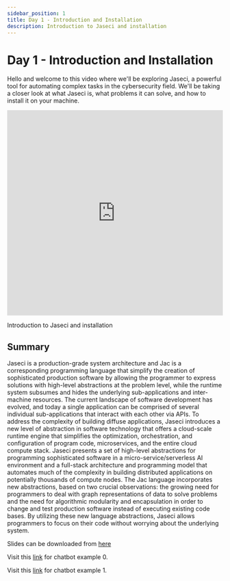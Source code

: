 ```yaml
---
sidebar_position: 1
title: Day 1 - Introduction and Installation
description: Introduction to Jaseci and installation
---
```


# Day 1 - **Introduction and Installation**
Hello and welcome to this video where we'll be exploring Jaseci, a powerful tool for automating complex tasks in the cybersecurity field. We'll be taking a closer look at what Jaseci is, what problems it can solve, and how to install it on your machine.


<div>
    <iframe src="https://drive.google.com/file/d/1JrlVcLzcg1gQ-_F7uO8zhmw4JVw8rk5C/preview" width="100%" height="480" frameborder="0"></iframe>
    <p>Introduction to Jaseci and installation</p>
</div>


## Summary

Jaseci is a production-grade system architecture and Jac is a corresponding programming language that simplify the creation of sophisticated production software by allowing the programmer to express solutions with high-level abstractions at the problem level, while the runtime system subsumes and hides the underlying sub-applications and inter-machine resources. The current landscape of software development has evolved, and today a single application can be comprised of several individual sub-applications that interact with each other via APIs. To address the complexity of building diffuse applications, Jaseci introduces a new level of abstraction in software technology that offers a cloud-scale runtime engine that simplifies the optimization, orchestration, and configuration of program code, microservices, and the entire cloud compute stack. Jaseci presents a set of high-level abstractions for programming sophisticated software in a micro-service/serverless AI environment and a full-stack architecture and programming model that automates much of the complexity in building distributed applications on potentially thousands of compute nodes. The Jac language incorporates new abstractions, based on two crucial observations: the growing need for programmers to deal with graph representations of data to solve problems and the need for algorithmic modularity and encapsulation in order to change and test production software instead of executing existing code bases. By utilizing these new language abstractions, Jaseci allows programmers to focus on their code without worrying about the underlying system.

Slides can be downloaded from [here](https://github.com/Jaseci-Labs/jaseci/blob/main/examples/coursework-series-uom/1_introduction_and_installation/slides.pdf)

Visit this [link](../../../../examples/coursework-series-uom/1_introduction_and_installation/chatbot_example_0) for chatbot example 0.

Visit this [link](../../../../examples/coursework-series-uom/1_introduction_and_installation/chatbot_example_1) for chatbot example 1.

